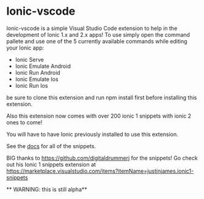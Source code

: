 # Ionic-vscode
Ionic-vscode is a simple Visual Studio Code extension to help in the development of Ionic 1.x and 2.x apps! To use simply open
the command pallete and use one of the 5 currently available commands while editing your Ionic app:

* Ionic Serve
* Ionic Emulate Android
* Ionic Run Android
* Ionic Emulate Ios
* Ionic Run Ios


be sure to clone this extension and run npm install first before installing this extension.

Also this extension now comes with over 200 ionic 1 snippets with ionic 2 ones to come!

You will have to have Ionic previously installed to use this extension.

See the [docs](snippetdoc) for all of the snippets.

BIG thanks to https://github.com/digitaldrummerj for the snippets! Go check out his Ionic 1 snippets extension at https://marketplace.visualstudio.com/items?itemName=justinjames.ionic1-snippets

** WARNING: this is still alpha**
